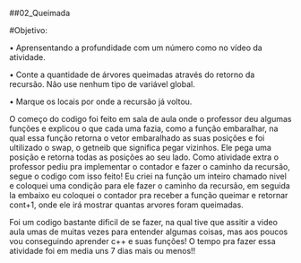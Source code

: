 ##02_Queimada

#Objetivo:

• Aprensentando a profundidade com um número como no vídeo da atividade.

• Conte a quantidade de árvores queimadas através do retorno da recursão. Não use nenhum tipo de variável global. 

• Marque os locais por onde a recursão já voltou.



O começo do codigo foi feito em sala de aula onde o professor deu algumas funções
e explicou o que cada uma fazia, como a função embaralhar, na qual essa função retorna o vetor
embaralhado as suas posições e foi ultilizado o swap, o getneib que significa pegar vizinhos.
Ele pega uma posição e retorna todas as posições ao seu lado. Como atividade extra o professor
pediu pra implementar o contador e fazer o caminho da recursão, segue o codigo com isso feito!
Eu criei na função um inteiro chamado nivel e coloquei uma condição para ele fazer o caminho da
recursão, em seguida la embaixo eu coloquei o contador pra receber a
função queimar e retornar cont+1, onde ele irá mostrar quantas arvores foram queimadas.

Foi um codigo bastante dificil de se fazer, na qual tive que assitir a video aula
umas de muitas vezes para entender algumas coisas, mas aos poucos vou conseguindo
aprender c++ e suas funções! 
O tempo pra fazer essa atividade foi em media uns 7 dias mais ou menos!!
